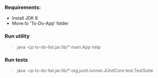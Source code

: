 ### Requirements: 
* Install JDK 8
* Move to 'To-Do-App' folder

### Run utility 
> java -cp to-do-list.jar:lib/* main.App help

### Run tests
> java -cp to-do-list.jar:lib/* org.junit.runner.JUnitCore test.TestSuite